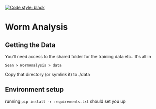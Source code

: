 [![Code style: black](https://img.shields.io/badge/code%20style-black-000000.svg)](https://github.com/psf/black)

# Worm Analysis

## Getting the Data
You'll need access to the shared folder for the training data etc.. It's all in
```
Sean > WormAnalysis > data
```

Copy that directory (or symlink it) to ./data

## Environment setup
running `pip install -r requirements.txt` should set you up

